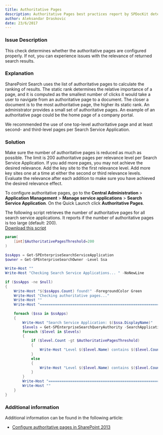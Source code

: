 ```yaml
---
title: Authoritative Pages
description: Authoritative Pages best practices report by SPDocKit determines whether the authoritative pages are configured properly.
author: Aleksandar Draskovic 
date: 23/6/2017
---
```


### Issue Description
This check determines whether the authoritative pages are configured properly. If not, you can experience issues with the relevance of returned search results.
### Explanation
SharePoint Search uses the list of authoritative pages to calculate the ranking of results. The static rank determines the relative importance of a page, and it is computed as the smallest number of clicks it would take a user to navigate from an authoritative page to a document. The closer a document is to the most authoritative page, the higher its static rank. An administrator provides a small set of authoritative pages. An example of an authoritative page could be the home page of a company portal.

We recommended the use of one top-level authoritative page and at least second- and third-level pages per Search Service Application.
### Solution
Make sure the number of authoritative pages is reduced as much as possible. The limit is 200 authoritative pages per relevance level per Search Service Application. If you add more pages, you may not achieve the desired relevance. Add the key site to the first relevance level. Add more key sites one at a time at either the second or third relevance levels. Evaluate the relevance after each addition to make sure you have achieved the desired relevance effect.

To configure authoritative pages, go to the **Central Administration** > **Application Management** > **Manage service applications** > **Search Service Application**. On the Quick Launch click **Authoritative Pages**.

The following script retrieves the number of authoritative pages for all search service applications. It reports if the number of authoritative pages is too large (default: 200).  
[Download this script](https://bp.spdockit.com/wp-content/uploads/2016/01/Get-BPSSAAuthoritativePages.7z)

```powershell
param(
    [int]$AuthoritativePagesThreshold=200
)
 
$ssApps = Get-SPEnterpriseSearchServiceApplication
$owner = Get-SPEnterpriseSearchOwner -Level Ssa
 
Write-Host ""
Write-Host "Checking Search Service Applications... " -NoNewLine
 
if ($ssApps -ne $null)
{
    Write-Host "$($ssApps.Count) found!" -ForegroundColor Green
    Write-Host "Checking authoritative pages..."
    Write-Host ""
    Write-Host "========================================================================="
 
    foreach ($ssa in $ssApps)
    {
        Write-Host "Search Service Application: $($ssa.DisplayName)"
        $levels = Get-SPEnterpriseSearchQueryAuthority -SearchApplication $ssa -Owner $owner | group Level | Sort Name
        foreach ($level in $levels)
        {
            if ($level.Count -gt $AuthoritativePagesThreshold)
            {
                Write-Host "Level $($level.Name) contains $($level.Count) pages. Please consider reducing the number of the authoritative pages to achieve better relevance." -ForegroundColor Yellow
            }
            else
            {
                Write-Host "Level $($level.Name) contains $($level.Count) pages." -ForegroundColor Green
            }
        }
        Write-Host "========================================================================="
        Write-Host ""
    }
}
```
### Additional information 
Additional information can be found in the following article:
* [Configure authoritative pages in SharePoint 2013](https://technet.microsoft.com/en-us/library/cc262796.aspx)
